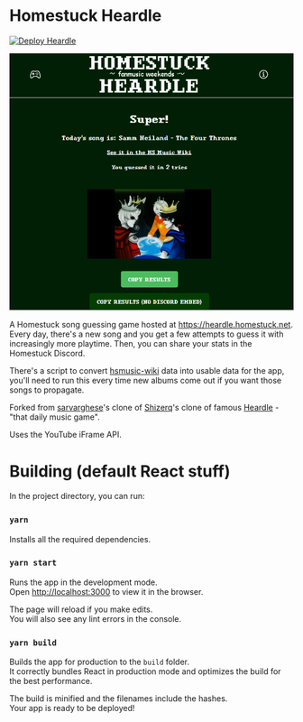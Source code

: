 # Homestuck Heardle

[![Deploy Heardle](https://github.com/recordcrash/homestuck-heardle/actions/workflows/main.yml/badge.svg)](https://github.com/recordcrash/homestuck-heardle/actions/workflows/main.yml)

![alt text](image.png)

A Homestuck song guessing game hosted at https://heardle.homestuck.net. Every day, there's a new song and you get a few attempts to guess it with increasingly more playtime. Then, you can share your stats in the Homestuck Discord.

There's a script to convert [hsmusic-wiki](https://github.com/hsmusic/hsmusic-data/) data into usable data for the app, you'll need to run this every time new albums come out if you want those songs to propagate.

Forked from [sarvarghese](https://github.com/sarvarghese/)'s clone of [Shizerq](https://github.com/Shizerq/sluchajfun)'s
clone of famous [Heardle](https://heardle.app) - "that daily music game".

Uses the YouTube iFrame API.

# Building (default React stuff)
In the project directory, you can run:

### `yarn`
Installs all the required dependencies.

### `yarn start`

Runs the app in the development mode.\
Open [http://localhost:3000](http://localhost:3000) to view it in the browser.

The page will reload if you make edits.\
You will also see any lint errors in the console.

### `yarn build`

Builds the app for production to the `build` folder.\
It correctly bundles React in production mode and optimizes the build for the best performance.

The build is minified and the filenames include the hashes.\
Your app is ready to be deployed!